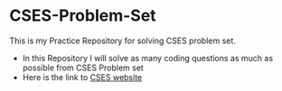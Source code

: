 # CSES-Problem-Set
This is my Practice Repository for solving CSES problem set.
- In this Repository I will solve as many coding questions as much as possible from CSES Problem set
- Here is the link to [CSES website](https://cses.fi/problemset)
